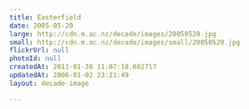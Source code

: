 ```yaml
---
title: Easterfield
date: 2005-05-20
large: http://cdn.m.ac.nz/decade/images/20050520.jpg
small: http://cdn.m.ac.nz/decade/images/small/20050520.jpg
flickrUrl: null
photoId: null
createdAt: 2011-01-30 11:07:18.682717
updatedAt: 2006-01-02 23:21:49
layout: decade-image

---
```


